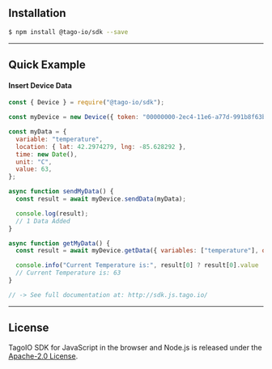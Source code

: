 ## Installation

```bash
$ npm install @tago-io/sdk --save
```

___

## Quick Example
#### Insert Device Data
``` javascript
const { Device } = require("@tago-io/sdk");

const myDevice = new Device({ token: "00000000-2ec4-11e6-a77d-991b8f63b767" });

const myData = {
  variable: "temperature",
  location: { lat: 42.2974279, lng: -85.628292 },
  time: new Date(),
  unit: "C",
  value: 63,
};

async function sendMyData() {
  const result = await myDevice.sendData(myData);

  console.log(result);
  // 1 Data Added
}

async function getMyData() {
  const result = await myDevice.getData({ variables: ["temperature"], query: "last_item" });

  console.info("Current Temperature is:", result[0] ? result[0].value : "N/A");
  // Current Temperature is: 63
}

// -> See full documentation at: http://sdk.js.tago.io/
```

___

## License

TagoIO SDK for JavaScript in the browser and Node.js is released under the [Apache-2.0 License](https://github.com/tago-io/tago-sdk-js/blob/master/LICENSE.md).
